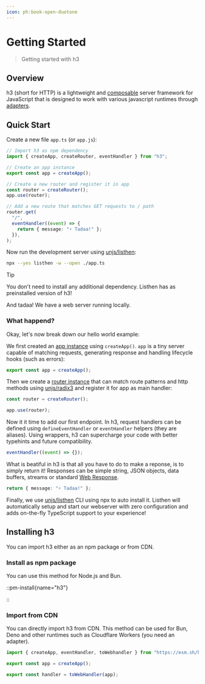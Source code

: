 ```yaml
---
icon: ph:book-open-duotone
---
```


# Getting Started

> Getting started with h3

## Overview

h3 (short for HTTP) is a lightweight and [composable](/utils) server framework for JavaScript that is designed to
work with various javascript runtimes through [adapters](/adapters).

## Quick Start

Create a new file `app.ts` (or `app.js`):

```ts [app.ts]
// Import h3 as npm dependency
import { createApp, createRouter, eventHandler } from "h3";

// Create an app instance
export const app = createApp();

// Create a new router and register it in app
const router = createRouter();
app.use(router);

// Add a new route that matches GET requests to / path
router.get(
  "/",
  eventHandler((event) => {
    return { message: "⚡️ Tadaa!" };
  }),
);
```

Now run the development server using [unjs/listhen](https://listhen.unjs.io):

```sh
npx --yes listhen -w --open ./app.ts
```

> [!TIP]
> You don't need to install any additional dependency. Listhen has as preinstalled version of h3!

And tadaa! We have a web server running locally.

### What happend?

Okay, let's now break down our hello world example:

We first created an [app instance](/guide/app) using `createApp()`. `app` is a tiny server capable of matching requests, generating response and handling lifecycle hooks (such as errors):

```ts
export const app = createApp();
```

Then we create a [router instance](/guide/router) that can match route patterns and http methods using [unjs/radix3](https://radix3.unjs.io) and register it for app as main handler:

```ts
const router = createRouter();

app.use(router);
```

Now it it time to add our first endpoint. In h3, request handlers can be defined using `defineEventHandler` or `eventHandler` helpers (they are aliases). Using wrappers, h3 can supercharge your code with better typehints and future compatibility.

```ts
eventHandler((event) => {});
```

What is beatiful in h3 is that all you have to do to make a reponse, is to simply return it! Responses can be simple string, JSON objects, data buffers, streams or standard [Web Response](https://developer.mozilla.org/en-US/docs/Web/API/Response/Response).

```ts
return { message: "⚡️ Tadaa!" };
```

Finally, we use [unjs/listhen](https://listhen.unjs.io) CLI using npx to auto install it. Listhen will automatically setup and start our webserver with zero configuration and adds on-the-fly TypeScript support to your experience!

## Installing h3

You can import h3 either as an npm package or from CDN.

### Install as npm package

You can use this method for Node.js and Bun.

::pm-install{name="h3"}

::

### Import from CDN

You can directly import h3 from CDN. This method can be used for Bun, Deno and other runtimes such as Cloudflare Workers (you need an adapter).

```js
import { createApp, eventHandler, toWebhandler } from "https://esm.sh/h3";

export const app = createApp();

export const handler = toWebHandler(app);
```
